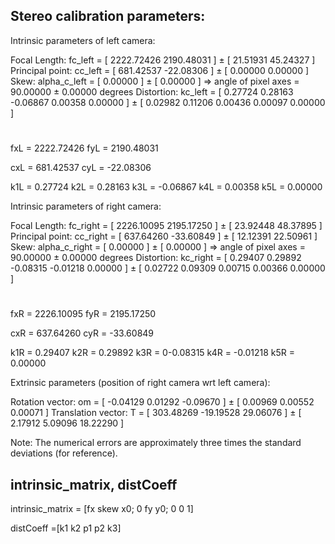 
## Stereo calibration parameters:


Intrinsic parameters of left camera:

Focal Length:          fc_left = [ 2222.72426   2190.48031 ] ± [ 21.51931   45.24327 ]
Principal point:       cc_left = [ 681.42537   -22.08306 ] ± [ 0.00000   0.00000 ]
Skew:             alpha_c_left = [ 0.00000 ] ± [ 0.00000  ]   => angle of pixel axes = 90.00000 ± 0.00000 degrees
Distortion:            kc_left = [ 0.27724   0.28163   -0.06867   0.00358  0.00000 ] ± [ 0.02982   0.11206   0.00436   0.00097  0.00000 ]

# 
fxL = 2222.72426
fyL = 2190.48031

cxL = 681.42537
cyL = -22.08306

k1L =  0.27724
k2L = 0.28163
k3L = -0.06867
k4L = 0.00358
k5L = 0.00000 


Intrinsic parameters of right camera:

Focal Length:          fc_right = [ 2226.10095   2195.17250 ] ± [ 23.92448   48.37895 ]
Principal point:       cc_right = [ 637.64260   -33.60849 ] ± [ 12.12391   22.50961 ]
Skew:             alpha_c_right = [ 0.00000 ] ± [ 0.00000  ]   => angle of pixel axes = 90.00000 ± 0.00000 degrees
Distortion:            kc_right = [ 0.29407   0.29892   -0.08315   -0.01218  0.00000 ] ± [ 0.02722   0.09309   0.00715   0.00366  0.00000 ]

# 
fxR = 2226.10095
fyR = 2195.17250

cxR = 637.64260
cyR = -33.60849


k1R =  0.29407
k2R = 0.29892
k3R = 0-0.08315
k4R = -0.01218
k5R = 0.00000


Extrinsic parameters (position of right camera wrt left camera):

Rotation vector:             om = [ -0.04129   0.01292  -0.09670 ] ± [ 0.00969   0.00552  0.00071 ]
Translation vector:           T = [ 303.48269   -19.19528  29.06076 ] ± [ 2.17912   5.09096  18.22290 ]


Note: The numerical errors are approximately three times the standard deviations (for reference).


## intrinsic_matrix, distCoeff


intrinsic_matrix = [fx skew x0;
                    0 fy y0;
                    0 0 1]
                    
 distCoeff =[k1 k2 p1 p2 k3]